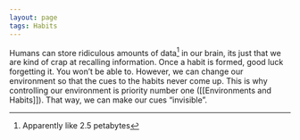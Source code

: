 ```yaml
---
layout: page
tags: Habits 
---
```


Humans can store ridiculous amounts of data[^1] in our brain, its just that we are kind of crap at recalling information. Once a habit is formed, good luck forgetting it. You won’t be able to. However, we can change our environment so that the cues to the habits never come up. This is why controlling our environment is priority number one ([[Environments and Habits]]). That way, we can make our cues “invisible”.

[^1]: Apparently like 2.5 petabytes